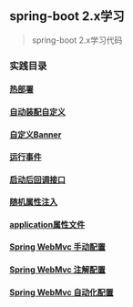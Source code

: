 ## spring-boot 2.x学习
>spring-boot 2.x学习代码
### 实践目录
#### [热部署](https://github.com/paderlol/spring-boot-research/tree/master/devtool-practice)
#### [自动装配自定义](https://github.com/paderlol/spring-boot-research/tree/master/auto-practice)
#### [自定义Banner](https://github.com/paderlol/spring-boot-research/tree/master/banner-practice)
#### [运行事件](https://github.com/paderlol/spring-boot-research/tree/master/listeners-practice)
#### [启动后回调接口](https://github.com/paderlol/spring-boot-research/tree/master/runner-practice)
#### [随机属性注入](https://github.com/paderlol/spring-boot-research/tree/master/random-practice)
#### [application属性文件](https://github.com/paderlol/spring-boot-research/tree/master/properties-practice)
#### [Spring WebMvc 手动配置](https://github.com/paderlol/spring-boot-research/tree/master/spring-webmvc)
#### [Spring WebMvc 注解配置](https://github.com/paderlol/spring-boot-research/tree/master/spring-webmvc-annotation)
#### [Spring WebMvc 自动化配置](https://github.com/paderlol/spring-boot-research/tree/master/spring-webmvc-auto)



